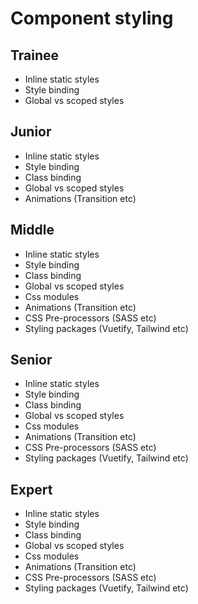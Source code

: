 # Component styling
 
## Trainee

- Inline static styles
- Style binding
- Global vs scoped styles

## Junior

- Inline static styles
- Style binding
- Class binding
- Global vs scoped styles
- Animations (Transition etc)

## Middle

- Inline static styles
- Style binding
- Class binding
- Global vs scoped styles
- Css modules
- Animations (Transition etc)
- CSS Pre-processors (SASS etc)
- Styling packages (Vuetify, Tailwind etc)

## Senior

- Inline static styles
- Style binding
- Class binding
- Global vs scoped styles
- Css modules
- Animations (Transition etc)
- CSS Pre-processors (SASS etc)
- Styling packages (Vuetify, Tailwind etc)

## Expert

- Inline static styles
- Style binding
- Class binding
- Global vs scoped styles
- Css modules
- Animations (Transition etc)
- CSS Pre-processors (SASS etc)
- Styling packages (Vuetify, Tailwind etc)

